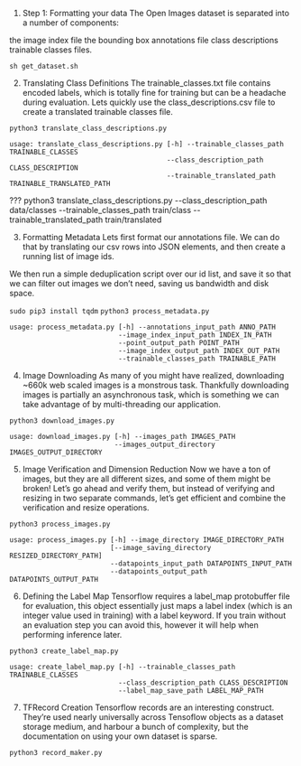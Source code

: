 1) Step 1: Formatting your data
The Open Images dataset is separated into a number of components:

the image index file
the bounding box annotations file
class descriptions
trainable classes files.

`sh get_dataset.sh`

2) Translating Class Definitions
The trainable_classes.txt file contains encoded labels, which is totally fine for training but can be a headache during evaluation. Lets quickly use the class_descriptions.csv file to create a translated trainable classes file.

`python3 translate_class_descriptions.py`

```
usage: translate_class_descriptions.py [-h] --trainable_classes_path TRAINABLE_CLASSES
                                       --class_description_path CLASS_DESCRIPTION
                                       --trainable_translated_path TRAINABLE_TRANSLATED_PATH
```

??? python3 translate_class_descriptions.py --class_description_path data/classes --trainable_classes_path train/class --trainable_translated_path train/translated


3) Formatting Metadata
Lets first format our annotations file. We can do that by translating our csv rows into JSON elements, and then create a running list of image ids.

We then run a simple deduplication script over our id list, and save it so that we can filter out images we don’t need, saving us bandwidth and disk space.

`sudo pip3 install tqdm`
`python3 process_metadata.py`

```
usage: process_metadata.py [-h] --annotations_input_path ANNO_PATH
                           --image_index_input_path INDEX_IN_PATH
                           --point_output_path POINT_PATH
                           --image_index_output_path INDEX_OUT_PATH
                           --trainable_classes_path TRAINABLE_PATH
```

4) Image Downloading
As many of you might have realized, downloading ~660k web scaled images is a monstrous task. Thankfully downloading images is partially an asynchronous task, which is something we can take advantage of by multi-threading our application.

`python3 download_images.py`

```
usage: download_images.py [-h] --images_path IMAGES_PATH
                          --images_output_directory IMAGES_OUTPUT_DIRECTORY
```

5) Image Verification and Dimension Reduction
Now we have a ton of images, but they are all different sizes, and some of them might be broken! Let’s go ahead and verify them, but instead of verifying and resizing in two separate commands, let’s get efficient and combine the verification and resize operations.

`python3 process_images.py`

```
usage: process_images.py [-h] --image_directory IMAGE_DIRECTORY_PATH
                         [--image_saving_directory RESIZED_DIRECTORY_PATH]
                         --datapoints_input_path DATAPOINTS_INPUT_PATH
                         --datapoints_output_path DATAPOINTS_OUTPUT_PATH
```

6) Defining the Label Map
Tensorflow requires a label_map protobuffer file for evaluation, this object essentially just maps a label index (which is an integer value used in training) with a label keyword. If you train without an evaluation step you can avoid this, however it will help when performing inference later.

`python3 create_label_map.py`

```
usage: create_label_map.py [-h] --trainable_classes_path TRAINABLE_CLASSES
                           --class_description_path CLASS_DESCRIPTION
                           --label_map_save_path LABEL_MAP_PATH
```

7) TFRecord Creation
Tensorflow records are an interesting construct. They’re used nearly universally across Tensoflow objects as a dataset storage medium, and harbour a bunch of complexity, but the documentation on using your own dataset is sparse.

`python3 record_maker.py`



